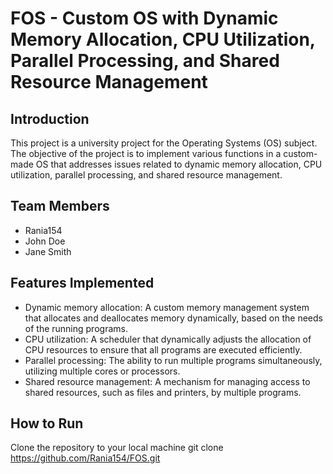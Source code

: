 # FOS - Custom OS with Dynamic Memory Allocation, CPU Utilization, Parallel Processing, and Shared Resource Management

## Introduction

This project is a university project for the Operating Systems (OS) subject. The objective of the project is to implement various functions in a custom-made OS that addresses issues related to dynamic memory allocation, CPU utilization, parallel processing, and shared resource management.

## Team Members

- Rania154
- John Doe
- Jane Smith

## Features Implemented

- Dynamic memory allocation: A custom memory management system that allocates and deallocates memory dynamically, based on the needs of the running programs.
- CPU utilization: A scheduler that dynamically adjusts the allocation of CPU resources to ensure that all programs are executed efficiently.
- Parallel processing: The ability to run multiple programs simultaneously, utilizing multiple cores or processors.
- Shared resource management: A mechanism for managing access to shared resources, such as files and printers, by multiple programs.

## How to Run

Clone the repository to your local machine
git clone https://github.com/Rania154/FOS.git
